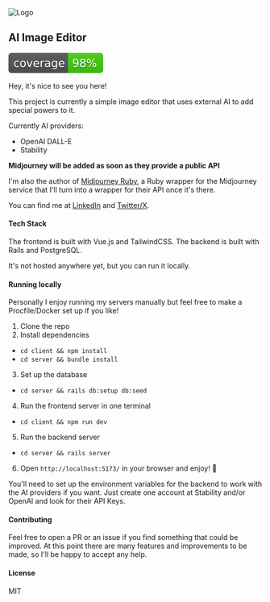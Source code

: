 ![Logo](https://github.com/leom806/ai-image-editor/assets/7718776/9b6f619a-3c6f-4912-8dae-e54964715425)

## AI Image Editor

[![coverage](https://github.com/leom806/ai-image-editor/blob/main/server/coverage/coverage.svg)](https://github.com/leom806/ai-image-editor/blob/main/server/coverage/)

Hey, it's nice to see you here!

This project is currently a simple image editor that uses external AI to add special powers to it.

Currently AI providers:
  - OpenAI DALL-E
  - Stability

**Midjourney will be added as soon as they provide a public API**

I'm also the author of [Midjourney Ruby](https://github.com/leom806/midjourney-ruby), a Ruby wrapper for the Midjourney service that I'll turn into a wrapper for their API once it's there.

You can find me at [LinkedIn](https://linkedin.com/in/leonardomomente) and [Twitter/X](https://twitter.com/Leo_Chromo).

#### Tech Stack

The frontend is built with Vue.js and TailwindCSS.
The backend is built with Rails and PostgreSQL.

It's not hosted anywhere yet, but you can run it locally.

#### Running locally

Personally I enjoy running my servers manually but feel free to make a Procfile/Docker set up if you like!

1. Clone the repo
2. Install dependencies
  - `cd client && npm install`
  - `cd server && bundle install`
3. Set up the database
  - `cd server && rails db:setup db:seed`
4. Run the frontend server in one terminal
  - `cd client && npm run dev`
5. Run the backend server
  - `cd server && rails server`
6. Open `http://localhost:5173/` in your browser and enjoy! 🎉

You'll need to set up the environment variables for the backend to work with the AI providers if you want.
Just create one account at Stability and/or OpenAI and look for their API Keys.

#### Contributing

Feel free to open a PR or an issue if you find something that could be improved.
At this point there are many features and improvements to be made, so I'll be happy to accept any help.

#### License

MIT
